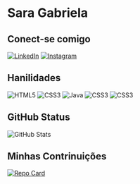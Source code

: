 # Sara Gabriela

## Conect-se comigo
[![LinkedIn](https://img.shields.io/badge/LinkedIn-FCCECD?style=for-the-badge&logo=linkedin&logoColor=0E76A8)](https://www.linkedin.com/in/sara-silva-b6b66b18a/)
[![Instagram](https://img.shields.io/badge/Instagram-FCCECD?style=for-the-badge&logo=instagram)](https://www.instagram.com/sara_gabi2000/)

## Hanilidades
![HTML5](https://img.shields.io/badge/HTML5-FCCECD?style=for-the-badge&logo=html5&logoColor=666666)
![CSS3](https://img.shields.io/badge/CSS3-FCCECD?style=for-the-badge&logo=css3&logoColor=666666)
![Java](https://img.shields.io/badge/Java-FCCECD?style=for-the-badge&logo=java)
![CSS3](https://img.shields.io/badge/GIT-FCCECD?style=for-the-badge&logo=git&logoColor=666666)
![CSS3](https://img.shields.io/badge/GitHub-FCCECD?style=for-the-badge&logo=github&logoColor=666666)

## GitHub Status
![GitHub Stats](https://github-readme-stats.vercel.app/api?username=SaraGabrielaGB&theme=transparent&bg_color=FCCECD&border_color=000&show_icons=true&icon_color=666666&title_color=000&text_color=6C4B4B)

## Minhas Contrinuições
[![Repo Card](https://github-readme-stats.vercel.app/api/pin/?username=SaraGabrielaGB&repo=dio-lab-open-source&bg_color=FCCECD&border_color=000&show_icons=true&icon_color=666666&title_color=000&text_color=6C4B4B)](https://github.com/SaraBagrielaGB/dio-lab-open-source)